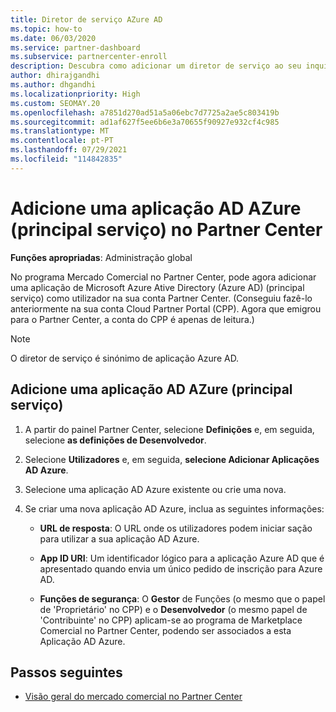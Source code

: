 ```yaml
---
title: Diretor de serviço AZure AD
ms.topic: how-to
ms.date: 06/03/2020
ms.service: partner-dashboard
ms.subservice: partnercenter-enroll
description: Descubra como adicionar um diretor de serviço ao seu inquilino AZure AD. Fazê-lo significa adicionar uma aplicação AD Azure (principal serviço) no Partner Center.
author: dhirajgandhi
ms.author: dhgandhi
ms.localizationpriority: High
ms.custom: SEOMAY.20
ms.openlocfilehash: a7851d270ad51a5a06ebc7d7725a2ae5c803419b
ms.sourcegitcommit: ad1af627f5ee6b6e3a70655f90927e932cf4c985
ms.translationtype: MT
ms.contentlocale: pt-PT
ms.lasthandoff: 07/29/2021
ms.locfileid: "114842835"
---
```

# <a name="add-an-azure-ad-application-service-principal-in-partner-center"></a>Adicione uma aplicação AD AZure (principal serviço) no Partner Center

**Funções apropriadas**: Administração global

No programa Mercado Comercial no Partner Center, pode agora adicionar uma aplicação de Microsoft Azure Ative Directory (Azure AD) (principal serviço) como utilizador na sua conta Partner Center. (Conseguiu fazê-lo anteriormente na sua conta Cloud Partner Portal (CPP). Agora que emigrou para o Partner Center, a conta do CPP é apenas de leitura.)
 
>[!Note] 
>O diretor de serviço é sinónimo de aplicação Azure AD.

## <a name="add-an-azure-ad-application-service-principal"></a>Adicione uma aplicação AD AZure (principal serviço)

1. A partir do painel Partner Center, selecione **Definições** e, em seguida, selecione **as definições de Desenvolvedor**.

2. Selecione **Utilizadores** e, em seguida, **selecione Adicionar Aplicações AD Azure**.

3. Selecione uma aplicação AD Azure existente ou crie uma nova.

4. Se criar uma nova aplicação AD Azure, inclua as seguintes informações:  

   - **URL de resposta**: O URL onde os utilizadores podem iniciar sação para utilizar a sua aplicação AD Azure.

   - **App ID URI**: Um identificador lógico para a aplicação Azure AD que é apresentado quando envia um único pedido de inscrição para Azure AD.

   - **Funções de segurança**: O **Gestor** de Funções (o mesmo que o papel de 'Proprietário' no CPP) e o **Desenvolvedor** (o mesmo papel de 'Contribuinte' no CPP) aplicam-se ao programa de Marketplace Comercial no Partner Center, podendo ser associados a esta Aplicação AD Azure.  

## <a name="next-steps"></a>Passos seguintes

- [Visão geral do mercado comercial no Partner Center](csp-commercial-marketplace-overview.md)